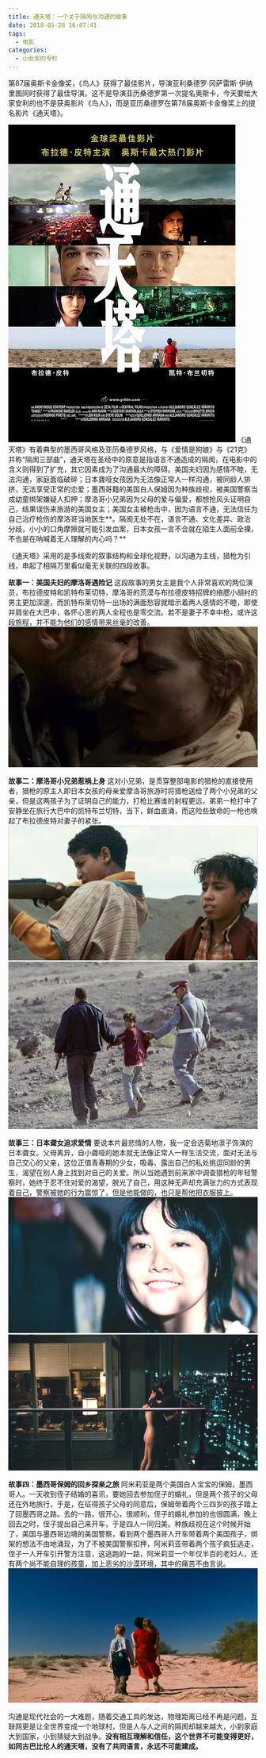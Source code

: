 ```yaml
---
title: 通天塔：一个关于隔阂与沟通的故事
date: 2018-05-28 16:07:41
tags:
  - 电影
categories: 
  - 小女友的专栏
---
```

第87届奥斯卡金像奖，《鸟人》获得了最佳影片，导演亚利桑德罗·冈萨雷斯·伊纳里图同时获得了最佳导演。这不是导演亚历桑德罗第一次提名奥斯卡，今天要给大家安利的也不是获奥影片《鸟人》，而是亚历桑德罗在第78届奥斯卡金像奖上的提名影片《通天塔》。
<!-- more -->
![《通天塔》中国版官方海报](电影专栏1/1.jpg)
《通天塔》有着典型的墨西哥风格及亚历桑德罗风格，与《爱情是狗娘》与《21克》并称“隔阂三部曲”，通天塔在圣经中的原意是指语言不通造成的隔阂，在电影中的含义则得到了扩充，其它因素成为了沟通最大的障碍。美国夫妇因为感情不睦，无法沟通，家庭面临破碎；日本聋哑女孩因为无法像正常人一样沟通，被同龄人排挤，无法享受正常的恋爱；墨西哥籍的美国白人保姆因为种族歧视，被美国警察当成幼童绑架嫌疑人扣押；摩洛哥小兄弟因为父母的爱与偏爱，都想抢风头证明自己，结果误伤来旅游的美国女主；美国女主被枪击中，因为语言不通，无法信任为自己治疗枪伤的摩洛哥当地医生**。隔阂无处不在，语言不通、文化差异、政治分歧，小小的口角摩擦就可能引发血案，日本女孩一言不合就在陌生人面前全裸，不也是在呐喊着无人理解的内心吗？**

《通天塔》采用的是多线索的叙事结构和全球化视野，以沟通为主线，猎枪为引线，串起了相隔万里看似毫无关联的四段故事。

**故事一：美国夫妇的摩洛哥遇险记**
这段故事的男女主是我个人非常喜欢的两位演员，布拉德皮特和凯特布莱切特，摩洛哥的荒漠与布拉德皮特招牌的络腮小胡衬的男主更加深邃，而凯特布莱切特一出场的满面愁容就暗示着两人感情的不睦，即使并肩坐在大巴中，各怀心思的两人全程也是零交流。若不是妻子不幸中枪，或许这段旅程，并不能为他们的感情带来丝毫的改善。
![妻子中枪，布兰德皮特饰演的丈夫着急、心疼](电影专栏1/2.jpg)

**故事二：摩洛哥小兄弟惹祸上身**
这对小兄弟，是贯穿整部电影的猎枪的直接使用者，猎枪的原主人即日本女孩的母亲爱摩洛哥旅游时将猎枪送给了两个小兄弟的父亲，但是这两孩子为了证明自己的能力，打枪比赛谁的射程更远，弟弟一枪打中了安静坐在旅行大巴中的凯特布兰切特，当下，鲜血直涌，而这险些致命的一枪也唤起了布拉德皮特对妻子的紧张。
![两个小兄弟在比拼谁的枪法好](电影专栏1/3.jpg)
![无意射中妻子的小弟弟被警察带走](电影专栏1/4.jpg)

**故事三：日本聋女追求爱情**
要说本片最悲情的人物，我一定会选菊地凛子饰演的日本聋女。父母离异，自小聋哑的她本就无法像正常人一样生活交流，面对无法与自己交心的父亲，这位正值青春期的少女，吸毒、露出自己的私处挑逗同龄的男生，渴望在别人身上找到对自己的关爱。所以当她遇到前来家中调查猎枪的年轻警察时，她终于忍不住对爱的渴望，脱光了自己，用这种无声却充满张力的方式表现着自己，警察被她的行为震惊了，但是他能做的，也只是帮他把衣服披上。
![菊地凛子饰演的日本聋女](电影专栏1/5.jpg)
![日本聋女渴望被关爱，在裸身被帅气警察官拒绝后，最后与自己的父亲相拥而泣](电影专栏1/6.jpg)

**故事四：墨西哥保姆的回乡探亲之旅**
阿米莉亚是两个美国白人宝宝的保姆，墨西哥人。一天收到侄子结婚的喜讯，要她回去参加侄子的婚礼，但是两个孩子的父母还在外地旅行，于是，在征得孩子父母的同意后，保姆带着两个三四岁的孩子踏上了回墨西哥之路。去的一路，很开心，很顺利，侄子的婚礼参加的也很圆满，晚上回去之时，侄子提出自己来开车，于是四人一同归美。种族歧视在这个时候开始了，美国与墨西哥边境的美国警察，看到两个墨西哥人开车带着两个美国孩子，绑架的想法不由地涌现，为了不被美国警察扣押，阿米莉亚带着两个孩子疯狂逃走，侄子一人开车引开警方注意，这逃跑的一路，阿米莉亚一个年仅半百的老妇人，还有两个尚不能自理的孩童，加上恶劣的沙漠环境，其中的痛苦不由言说。
![墨西哥保姆带着美国主人家的孩子逃回美国](电影专栏1/7.jpg)

沟通是现代社会的一大难题，随着交通工具的发达，物理距离已经不再是问题，互联网更是让全世界变成一个地球村，但是人与人之间的隔阂却越来越大，小到家庭大到国家，小到猜疑大到战争。**没有相互理解和信任，这个世界不可能变得更好，如同古巴比伦人的通天塔，没有了共同语言，永远不可能建成。**
